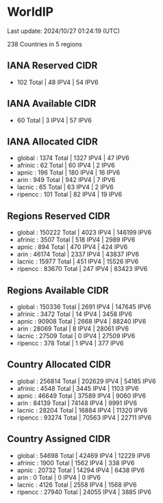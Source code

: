 # WorldIP

Last update: 2024/10/27 01:24:19 (UTC)

238 Countries in 5 regions

## IANA Reserved CIDR

- 102 Total | 48 IPV4 | 54 IPV6

## IANA Available CIDR

- 60 Total | 3 IPV4 | 57 IPV6

## IANA Allocated CIDR

- global : 1374 Total | 1327 IPV4 | 47 IPV6
- afrinic : 62 Total | 60 IPV4 | 2 IPV6
- apnic : 196 Total | 180 IPV4 | 16 IPV6
- arin : 949 Total | 942 IPV4 | 7 IPV6
- lacnic : 65 Total | 63 IPV4 | 2 IPV6
- ripencc : 101 Total | 82 IPV4 | 19 IPV6

## Regions Reserved CIDR

- global : 150222 Total | 4023 IPV4 | 146199 IPV6
- afrinic : 3507 Total | 518 IPV4 | 2989 IPV6
- apnic : 894 Total | 470 IPV4 | 424 IPV6
- arin : 46174 Total | 2337 IPV4 | 43837 IPV6
- lacnic : 15977 Total | 451 IPV4 | 15526 IPV6
- ripencc : 83670 Total | 247 IPV4 | 83423 IPV6

## Regions Available CIDR

- global : 150336 Total | 2691 IPV4 | 147645 IPV6
- afrinic : 3472 Total | 14 IPV4 | 3458 IPV6
- apnic : 90908 Total | 2668 IPV4 | 88240 IPV6
- arin : 28069 Total | 8 IPV4 | 28061 IPV6
- lacnic : 27509 Total | 0 IPV4 | 27509 IPV6
- ripencc : 378 Total | 1 IPV4 | 377 IPV6

## Country Allocated CIDR

- global : 256814 Total | 202629 IPV4 | 54185 IPV6
- afrinic : 4548 Total | 3445 IPV4 | 1103 IPV6
- apnic : 46649 Total | 37589 IPV4 | 9060 IPV6
- arin : 84139 Total | 74148 IPV4 | 9991 IPV6
- lacnic : 28204 Total | 16884 IPV4 | 11320 IPV6
- ripencc : 93274 Total | 70563 IPV4 | 22711 IPV6

## Country Assigned CIDR

- global : 54698 Total | 42469 IPV4 | 12229 IPV6
- afrinic : 1900 Total | 1562 IPV4 | 338 IPV6
- apnic : 20732 Total | 14294 IPV4 | 6438 IPV6
- arin : 0 Total | 0 IPV4 | 0 IPV6
- lacnic : 4126 Total | 2558 IPV4 | 1568 IPV6
- ripencc : 27940 Total | 24055 IPV4 | 3885 IPV6
